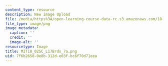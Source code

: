 ```yaml
---
content_type: resource
description: New image Upload
file: /media/https%3A/open-learning-course-data-rc.s3.amazonaws.com/18-02sc-multivariable-calculus-fall-2010/7f6b26580e8b312de03fbc6f70d71eea_MIT18_02SC_L17Brds_7a.png
file_type: image/png
image_metadata:
  caption: ''
  credit: ''
  image-alt: ''
resourcetype: Image
title: MIT18_02SC_L17Brds_7a.png
uid: 7f6b2658-0e8b-312d-e03f-bc6f70d71eea
---
```

